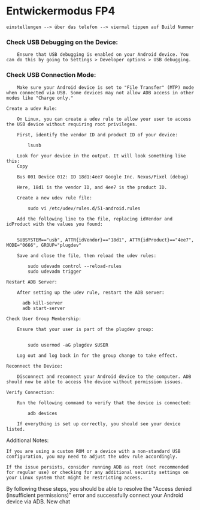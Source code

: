 # Entwickermodus FP4

```
einstellungen --> über das telefon --> viermal tippen auf Build Nummer
```
### Check USB Debugging on the Device:

        Ensure that USB debugging is enabled on your Android device. You can do this by going to Settings > Developer options > USB debugging.

### Check USB Connection Mode:

        Make sure your Android device is set to "File Transfer" (MTP) mode when connected via USB. Some devices may not allow ADB access in other modes like "Charge only."

    Create a udev Rule:

        On Linux, you can create a udev rule to allow your user to access the USB device without requiring root privileges.

        First, identify the vendor ID and product ID of your device:

```
        lsusb
```
        Look for your device in the output. It will look something like this:
        Copy

        Bus 001 Device 012: ID 18d1:4ee7 Google Inc. Nexus/Pixel (debug)

        Here, 18d1 is the vendor ID, and 4ee7 is the product ID.

        Create a new udev rule file:
     
```
        sudo vi /etc/udev/rules.d/51-android.rules
```
        Add the following line to the file, replacing idVendor and idProduct with the values you found:
      

        SUBSYSTEM=="usb", ATTR{idVendor}=="18d1", ATTR{idProduct}=="4ee7", MODE="0666", GROUP="plugdev"

        Save and close the file, then reload the udev rules:
```
        sudo udevadm control --reload-rules
        sudo udevadm trigger
```
    Restart ADB Server:

        After setting up the udev rule, restart the ADB server:
  ```
        adb kill-server
        adb start-server
```
    Check User Group Membership:

        Ensure that your user is part of the plugdev group:
```        

        sudo usermod -aG plugdev $USER
```
        Log out and log back in for the group change to take effect.

    Reconnect the Device:

        Disconnect and reconnect your Android device to the computer. ADB should now be able to access the device without permission issues.

    Verify Connection:

        Run the following command to verify that the device is connected:
       
```
        adb devices
```
        If everything is set up correctly, you should see your device listed.

Additional Notes:

    If you are using a custom ROM or a device with a non-standard USB configuration, you may need to adjust the udev rule accordingly.

    If the issue persists, consider running ADB as root (not recommended for regular use) or checking for any additional security settings on your Linux system that might be restricting access.

By following these steps, you should be able to resolve the "Access denied (insufficient permissions)" error and successfully connect your Android device via ADB.
New chat
